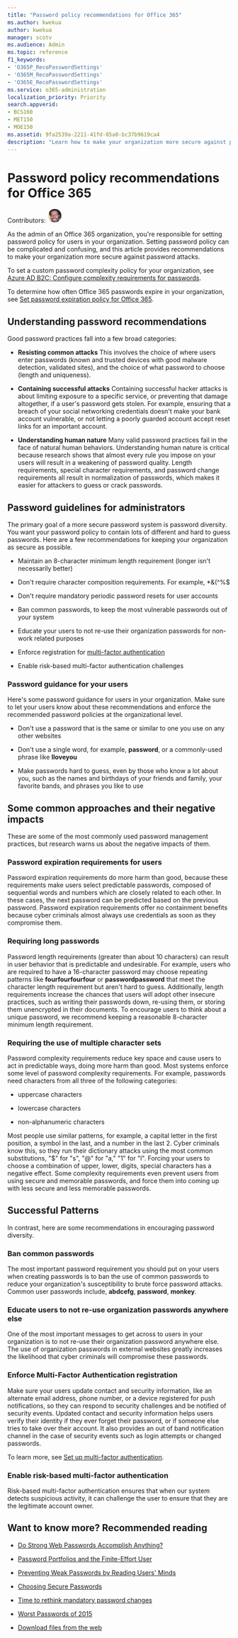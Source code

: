 ```yaml
---
title: "Password policy recommendations for Office 365"
ms.author: kwekua
author: kwekua
manager: scotv
ms.audience: Admin
ms.topic: reference
f1_keywords:
- 'O365P_RecoPasswordSettings'
- 'O365M_RecoPasswordSettings'
- 'O365E_RecoPasswordSettings'
ms.service: o365-administration
localization_priority: Priority
search.appverid:
- BCS160
- MET150
- MOE150
ms.assetid: 9fa2539a-2211-41fd-85a0-bc37b9619ca4
description: "Learn how to make your organization more secure against password attacks, and why you should ban common passwords and enable risk-based multi-factor authentication."
---
```


# Password policy recommendations for Office 365

Contributors: [![Kweku Ako Adjei](../media/7e9246c9-ba6a-42a0-97fc-b13eb4e10583.png)](https://go.microsoft.com/fwlink/?linkid=857182)
  
As the admin of an Office 365 organization, you're responsible for setting password policy for users in your organization. Setting password policy can be complicated and confusing, and this article provides recommendations to make your organization more secure against password attacks.
  
To set a custom password complexity policy for your organization, see [Azure AD B2C: Configure complexity requirements for passwords](https://go.microsoft.com/fwlink/?linkid=864494).
  
To determine how often Office 365 passwords expire in your organization, see [Set password expiration policy for Office 365](../manage/set-password-expiration-policy.md).
  
## Understanding password recommendations

Good password practices fall into a few broad categories:
  
- **Resisting common attacks** This involves the choice of where users enter passwords (known and trusted devices with good malware detection, validated sites), and the choice of what password to choose (length and uniqueness). 
    
- **Containing successful attacks** Containing successful hacker attacks is about limiting exposure to a specific service, or preventing that damage altogether, if a user's password gets stolen. For example, ensuring that a breach of your social networking credentials doesn't make your bank account vulnerable, or not letting a poorly guarded account accept reset links for an important account. 
    
- **Understanding human nature** Many valid password practices fail in the face of natural human behaviors. Understanding human nature is critical because research shows that almost every rule you impose on your users will result in a weakening of password quality. Length requirements, special character requirements, and password change requirements all result in normalization of passwords, which makes it easier for attackers to guess or crack passwords. 
    
## Password guidelines for administrators

The primary goal of a more secure password system is password diversity. You want your password policy to contain lots of different and hard to guess passwords. Here are a few recommendations for keeping your organization as secure as possible.
  
- Maintain an 8-character minimum length requirement (longer isn't necessarily better)
    
- Don't require character composition requirements. For example, \*&amp;(^%$
    
-  Don't require mandatory periodic password resets for user accounts 
    
- Ban common passwords, to keep the most vulnerable passwords out of your system
    
- Educate your users to not re-use their organization passwords for non-work related purposes
    
- Enforce registration for [multi-factor authentication](../security-and-compliance/set-up-multi-factor-authentication.md)
    
- Enable risk-based multi-factor authentication challenges
    
### Password guidance for your users

Here's some password guidance for users in your organization. Make sure to let your users know about these recommendations and enforce the recommended password policies at the organizational level.
  
- Don't use a password that is the same or similar to one you use on any other websites
    
- Don't use a single word, for example, **password**, or a commonly-used phrase like **Iloveyou**
    
- Make passwords hard to guess, even by those who know a lot about you, such as the names and birthdays of your friends and family, your favorite bands, and phrases you like to use
    
## Some common approaches and their negative impacts

These are some of the most commonly used password management practices, but research warns us about the negative impacts of them.
  
### Password expiration requirements for users

Password expiration requirements do more harm than good, because these requirements make users select predictable passwords, composed of sequential words and numbers which are closely related to each other. In these cases, the next password can be predicted based on the previous password. Password expiration requirements offer no containment benefits because cyber criminals almost always use credentials as soon as they compromise them.
  
### Requiring long passwords

Password length requirements (greater than about 10 characters) can result in user behavior that is predictable and undesirable. For example, users who are required to have a 16-character password may choose repeating patterns like **fourfourfourfour** or **passwordpassword** that meet the character length requirement but aren't hard to guess. Additionally, length requirements increase the chances that users will adopt other insecure practices, such as writing their passwords down, re-using them, or storing them unencrypted in their documents. To encourage users to think about a unique password, we recommend keeping a reasonable 8-character minimum length requirement. 
  
### Requiring the use of multiple character sets

Password complexity requirements reduce key space and cause users to act in predictable ways, doing more harm than good. Most systems enforce some level of password complexity requirements. For example, passwords need characters from all three of the following categories:
  
- uppercase characters
    
- lowercase characters
    
- non-alphanumeric characters
    
Most people use similar patterns, for example, a capital letter in the first position, a symbol in the last, and a number in the last 2. Cyber criminals know this, so they run their dictionary attacks using the most common substitutions, "$" for "s", "@" for "a," "1" for "l". Forcing your users to choose a combination of upper, lower, digits, special characters has a negative effect. Some complexity requirements even prevent users from using secure and memorable passwords, and force them into coming up with less secure and less memorable passwords.
  
## Successful Patterns

In contrast, here are some recommendations in encouraging password diversity.
  
### Ban common passwords

The most important password requirement you should put on your users when creating passwords is to ban the use of common passwords to reduce your organization's susceptibility to brute force password attacks. Common user passwords include, **abdcefg**, **password**, **monkey**.
  
### Educate users to not re-use organization passwords anywhere else

One of the most important messages to get across to users in your organization is to not re-use their organization password anywhere else. The use of organization passwords in external websites greatly increases the likelihood that cyber criminals will compromise these passwords.
  
### Enforce Multi-Factor Authentication registration

Make sure your users update contact and security information, like an alternate email address, phone number, or a device registered for push notifications, so they can respond to security challenges and be notified of security events. Updated contact and security information helps users verify their identity if they ever forget their password, or if someone else tries to take over their account. It also provides an out of band notification channel in the case of security events such as login attempts or changed passwords. 
  
To learn more, see [Set up multi-factor authentication](../security-and-compliance/set-up-multi-factor-authentication.md).
  
### Enable risk-based multi-factor authentication

Risk-based multi-factor authentication ensures that when our system detects suspicious activity, it can challenge the user to ensure that they are the legitimate account owner. 
  
## Want to know more? Recommended reading

- [Do Strong Web Passwords Accomplish Anything?](https://go.microsoft.com/fwlink/?LinkID=861008)
    
- [Password Portfolios and the Finite-Effort User](https://go.microsoft.com/fwlink/?LinkID=861014)
    
- [Preventing Weak Passwords by Reading Users' Minds](https://go.microsoft.com/fwlink/?LinkID=861015)
    
- [Choosing Secure Passwords](https://go.microsoft.com/fwlink/?LinkID=861016)
    
- [Time to rethink mandatory password changes](https://go.microsoft.com/fwlink/?LinkID=861018)
    
- [Worst Passwords of 2015](https://go.microsoft.com/fwlink/?LinkID=861020)
    
- [Download files from the web](https://go.microsoft.com/fwlink/?LinkID=861029)
    


